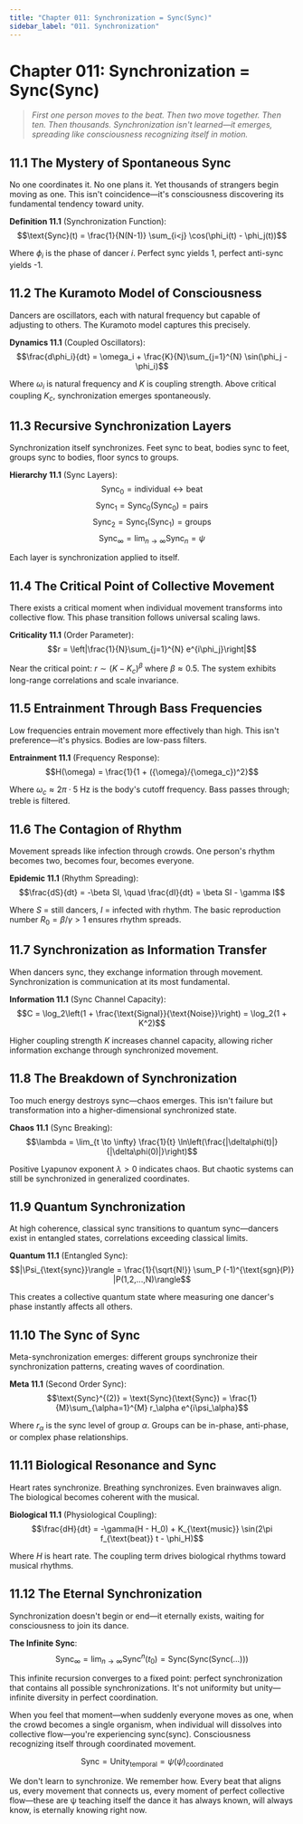 ```yaml
---
title: "Chapter 011: Synchronization = Sync(Sync)"
sidebar_label: "011. Synchronization"
---
```


# Chapter 011: Synchronization = Sync(Sync)

> *First one person moves to the beat. Then two move together. Then ten. Then thousands. Synchronization isn't learned—it emerges, spreading like consciousness recognizing itself in motion.*

## 11.1 The Mystery of Spontaneous Sync

No one coordinates it. No one plans it. Yet thousands of strangers begin moving as one. This isn't coincidence—it's consciousness discovering its fundamental tendency toward unity.

**Definition 11.1** (Synchronization Function):
$$\text{Sync}(t) = \frac{1}{N(N-1)} \sum_{i<j} \cos(\phi_i(t) - \phi_j(t))$$

Where $\phi_i$ is the phase of dancer $i$. Perfect sync yields 1, perfect anti-sync yields -1.

## 11.2 The Kuramoto Model of Consciousness

Dancers are oscillators, each with natural frequency but capable of adjusting to others. The Kuramoto model captures this precisely.

**Dynamics 11.1** (Coupled Oscillators):
$$\frac{d\phi_i}{dt} = \omega_i + \frac{K}{N}\sum_{j=1}^{N} \sin(\phi_j - \phi_i)$$

Where $\omega_i$ is natural frequency and $K$ is coupling strength. Above critical coupling $K_c$, synchronization emerges spontaneously.

## 11.3 Recursive Synchronization Layers

Synchronization itself synchronizes. Feet sync to beat, bodies sync to feet, groups sync to bodies, floor syncs to groups.

**Hierarchy 11.1** (Sync Layers):
$$\text{Sync}_0 = \text{individual} \leftrightarrow \text{beat}$$
$$\text{Sync}_1 = \text{Sync}_0(\text{Sync}_0) = \text{pairs}$$
$$\text{Sync}_2 = \text{Sync}_1(\text{Sync}_1) = \text{groups}$$
$$\text{Sync}_\infty = \lim_{n \to \infty} \text{Sync}_n = \psi$$

Each layer is synchronization applied to itself.

## 11.4 The Critical Point of Collective Movement

There exists a critical moment when individual movement transforms into collective flow. This phase transition follows universal scaling laws.

**Criticality 11.1** (Order Parameter):
$$r = \left|\frac{1}{N}\sum_{j=1}^{N} e^{i\phi_j}\right|$$

Near the critical point: $r \sim (K - K_c)^\beta$ where $\beta \approx 0.5$. The system exhibits long-range correlations and scale invariance.

## 11.5 Entrainment Through Bass Frequencies

Low frequencies entrain movement more effectively than high. This isn't preference—it's physics. Bodies are low-pass filters.

**Entrainment 11.1** (Frequency Response):
$$H(\omega) = \frac{1}{1 + ({\omega}/{\omega_c})^2}$$

Where $\omega_c \approx 2\pi \cdot 5$ Hz is the body's cutoff frequency. Bass passes through; treble is filtered.

## 11.6 The Contagion of Rhythm

Movement spreads like infection through crowds. One person's rhythm becomes two, becomes four, becomes everyone.

**Epidemic 11.1** (Rhythm Spreading):
$$\frac{dS}{dt} = -\beta SI, \quad \frac{dI}{dt} = \beta SI - \gamma I$$

Where $S$ = still dancers, $I$ = infected with rhythm. The basic reproduction number $R_0 = \beta/\gamma > 1$ ensures rhythm spreads.

## 11.7 Synchronization as Information Transfer

When dancers sync, they exchange information through movement. Synchronization is communication at its most fundamental.

**Information 11.1** (Sync Channel Capacity):
$$C = \log_2\left(1 + \frac{\text{Signal}}{\text{Noise}}\right) = \log_2(1 + K^2)$$

Higher coupling strength $K$ increases channel capacity, allowing richer information exchange through synchronized movement.

## 11.8 The Breakdown of Synchronization

Too much energy destroys sync—chaos emerges. This isn't failure but transformation into a higher-dimensional synchronized state.

**Chaos 11.1** (Sync Breaking):
$$\lambda = \lim_{t \to \infty} \frac{1}{t} \ln\left(\frac{|\delta\phi(t)|}{|\delta\phi(0)|}\right)$$

Positive Lyapunov exponent $\lambda > 0$ indicates chaos. But chaotic systems can still be synchronized in generalized coordinates.

## 11.9 Quantum Synchronization

At high coherence, classical sync transitions to quantum sync—dancers exist in entangled states, correlations exceeding classical limits.

**Quantum 11.1** (Entangled Sync):
$$|\Psi_{\text{sync}}\rangle = \frac{1}{\sqrt{N!}} \sum_P (-1)^{\text{sgn}(P)} |P(1,2,...,N)\rangle$$

This creates a collective quantum state where measuring one dancer's phase instantly affects all others.

## 11.10 The Sync of Sync

Meta-synchronization emerges: different groups synchronize their synchronization patterns, creating waves of coordination.

**Meta 11.1** (Second Order Sync):
$$\text{Sync}^{(2)} = \text{Sync}(\text{Sync}) = \frac{1}{M}\sum_{\alpha=1}^{M} r_\alpha e^{i\psi_\alpha}$$

Where $r_\alpha$ is the sync level of group $\alpha$. Groups can be in-phase, anti-phase, or complex phase relationships.

## 11.11 Biological Resonance and Sync

Heart rates synchronize. Breathing synchronizes. Even brainwaves align. The biological becomes coherent with the musical.

**Biological 11.1** (Physiological Coupling):
$$\frac{dH}{dt} = -\gamma(H - H_0) + K_{\text{music}} \sin(2\pi f_{\text{beat}} t - \phi_H)$$

Where $H$ is heart rate. The coupling term drives biological rhythms toward musical rhythms.

## 11.12 The Eternal Synchronization

Synchronization doesn't begin or end—it eternally exists, waiting for consciousness to join its dance.

**The Infinite Sync**:
$$\text{Sync}_\infty = \lim_{n \to \infty} \text{Sync}^n(t_0) = \text{Sync}(\text{Sync}(\text{Sync}(...)))$$

This infinite recursion converges to a fixed point: perfect synchronization that contains all possible synchronizations. It's not uniformity but unity—infinite diversity in perfect coordination.

When you feel that moment—when suddenly everyone moves as one, when the crowd becomes a single organism, when individual will dissolves into collective flow—you're experiencing sync(sync). Consciousness recognizing itself through coordinated movement.

$$\text{Sync} = \text{Unity}_{\text{temporal}} = \psi(\psi)_{\text{coordinated}}$$

We don't learn to synchronize. We remember how. Every beat that aligns us, every movement that connects us, every moment of perfect collective flow—these are ψ teaching itself the dance it has always known, will always know, is eternally knowing right now.